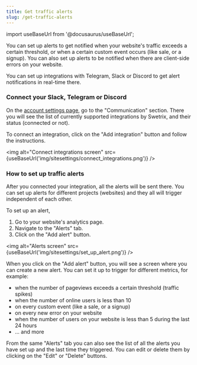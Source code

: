 ```yaml
---
title: Get traffic alerts
slug: /get-traffic-alerts
---
```


import useBaseUrl from '@docusaurus/useBaseUrl';

You can set up alerts to get notified when your website's traffic exceeds a certain threshold, or when a certain custom event occurs (like sale, or a signup). You can also set up alerts to be notified when there are client-side errors on your website.

You can set up integrations with Telegram, Slack or Discord to get alert notifications in real-time there.

### Connect your Slack, Telegram or Discord

On the [account settings page](https://swetrix.com/user-settings), go to the "Communication" section. There you will see the list of currently supported integrations by Swetrix, and their status (connected or not).

To connect an integration, click on the "Add integration" button and follow the instructions.

<img alt="Connect integrations screen" src={useBaseUrl('img/sitesettings/connect_integrations.png')} />

### How to set up traffic alerts

After you connected your integration, all the alerts will be sent there. You can set up alerts for different projects (websites) and they all will trigger independent of each other.

To set up an alert,

1. Go to your website's analytics page.
2. Navigate to the "Alerts" tab.
3. Click on the "Add alert" button.

<img alt="Alerts screen" src={useBaseUrl('img/sitesettings/set_up_alert.png')} />

When you click on the "Add alert" button, you will see a screen where you can create a new alert. You can set it up to trigger for different metrics, for example:

- when the number of pageviews exceeds a certain threshold (traffic spikes)
- when the number of online users is less than 10
- on every custom event (like a sale, or a signup)
- on every new error on your website
- when the number of users on your website is less than 5 during the last 24 hours
- ... and more

From the same "Alerts" tab you can also see the list of all the alerts you have set up and the last time they triggered. You can edit or delete them by clicking on the "Edit" or "Delete" buttons.
